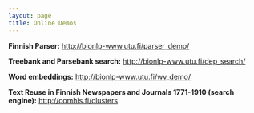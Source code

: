 ```yaml
---
layout: page
title: Online Demos
---
```


**Finnish Parser:** <http://bionlp-www.utu.fi/parser_demo/>

**Treebank and Parsebank search:** <http://bionlp-www.utu.fi/dep_search/>

**Word embeddings:** <http://bionlp-www.utu.fi/wv_demo/>

**Text Reuse in Finnish Newspapers and Journals 1771-1910 (search engine):** <http://comhis.fi/clusters>

